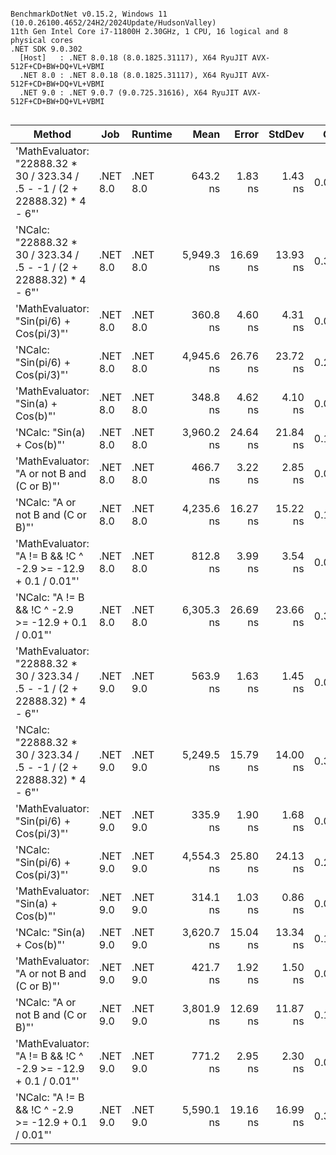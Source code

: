 ```

BenchmarkDotNet v0.15.2, Windows 11 (10.0.26100.4652/24H2/2024Update/HudsonValley)
11th Gen Intel Core i7-11800H 2.30GHz, 1 CPU, 16 logical and 8 physical cores
.NET SDK 9.0.302
  [Host]   : .NET 8.0.18 (8.0.1825.31117), X64 RyuJIT AVX-512F+CD+BW+DQ+VL+VBMI
  .NET 8.0 : .NET 8.0.18 (8.0.1825.31117), X64 RyuJIT AVX-512F+CD+BW+DQ+VL+VBMI
  .NET 9.0 : .NET 9.0.7 (9.0.725.31616), X64 RyuJIT AVX-512F+CD+BW+DQ+VL+VBMI


```
| Method                                                                       | Job      | Runtime  | Mean       | Error    | StdDev   | Gen0   | Allocated |
|----------------------------------------------------------------------------- |--------- |--------- |-----------:|---------:|---------:|-------:|----------:|
| &#39;MathEvaluator: &quot;22888.32 * 30 / 323.34 / .5 - -1 / (2 + 22888.32) * 4 - 6&quot;&#39; | .NET 8.0 | .NET 8.0 |   643.2 ns |  1.83 ns |  1.43 ns | 0.0086 |     112 B |
| &#39;NCalc: &quot;22888.32 * 30 / 323.34 / .5 - -1 / (2 + 22888.32) * 4 - 6&quot;&#39;         | .NET 8.0 | .NET 8.0 | 5,949.3 ns | 16.69 ns | 13.93 ns | 0.3586 |    4504 B |
| &#39;MathEvaluator: &quot;Sin(pi/6) + Cos(pi/3)&quot;&#39;                                     | .NET 8.0 | .NET 8.0 |   360.8 ns |  4.60 ns |  4.31 ns | 0.0086 |     112 B |
| &#39;NCalc: &quot;Sin(pi/6) + Cos(pi/3)&quot;&#39;                                             | .NET 8.0 | .NET 8.0 | 4,945.6 ns | 26.76 ns | 23.72 ns | 0.2823 |    3624 B |
| &#39;MathEvaluator: &quot;Sin(a) + Cos(b)&quot;&#39;                                           | .NET 8.0 | .NET 8.0 |   348.8 ns |  4.62 ns |  4.10 ns | 0.0587 |     736 B |
| &#39;NCalc: &quot;Sin(a) + Cos(b)&quot;&#39;                                                   | .NET 8.0 | .NET 8.0 | 3,960.2 ns | 24.64 ns | 21.84 ns | 0.1984 |    2528 B |
| &#39;MathEvaluator: &quot;A or not B and (C or B)&quot;&#39;                                   | .NET 8.0 | .NET 8.0 |   466.7 ns |  3.22 ns |  2.85 ns | 0.0710 |     896 B |
| &#39;NCalc: &quot;A or not B and (C or B)&quot;&#39;                                           | .NET 8.0 | .NET 8.0 | 4,235.6 ns | 16.27 ns | 15.22 ns | 0.1678 |    2200 B |
| &#39;MathEvaluator: &quot;A != B &amp;&amp; !C ^ -2.9 &gt;= -12.9 + 0.1 / 0.01&quot;&#39;                 | .NET 8.0 | .NET 8.0 |   812.8 ns |  3.99 ns |  3.54 ns | 0.0706 |     896 B |
| &#39;NCalc: &quot;A != B &amp;&amp; !C ^ -2.9 &gt;= -12.9 + 0.1 / 0.01&quot;&#39;                         | .NET 8.0 | .NET 8.0 | 6,305.3 ns | 26.69 ns | 23.66 ns | 0.3662 |    4672 B |
| &#39;MathEvaluator: &quot;22888.32 * 30 / 323.34 / .5 - -1 / (2 + 22888.32) * 4 - 6&quot;&#39; | .NET 9.0 | .NET 9.0 |   563.9 ns |  1.63 ns |  1.45 ns | 0.0086 |     112 B |
| &#39;NCalc: &quot;22888.32 * 30 / 323.34 / .5 - -1 / (2 + 22888.32) * 4 - 6&quot;&#39;         | .NET 9.0 | .NET 9.0 | 5,249.5 ns | 15.79 ns | 14.00 ns | 0.3586 |    4504 B |
| &#39;MathEvaluator: &quot;Sin(pi/6) + Cos(pi/3)&quot;&#39;                                     | .NET 9.0 | .NET 9.0 |   335.9 ns |  1.90 ns |  1.68 ns | 0.0086 |     112 B |
| &#39;NCalc: &quot;Sin(pi/6) + Cos(pi/3)&quot;&#39;                                             | .NET 9.0 | .NET 9.0 | 4,554.3 ns | 25.80 ns | 24.13 ns | 0.2823 |    3624 B |
| &#39;MathEvaluator: &quot;Sin(a) + Cos(b)&quot;&#39;                                           | .NET 9.0 | .NET 9.0 |   314.1 ns |  1.03 ns |  0.86 ns | 0.0587 |     736 B |
| &#39;NCalc: &quot;Sin(a) + Cos(b)&quot;&#39;                                                   | .NET 9.0 | .NET 9.0 | 3,620.7 ns | 15.04 ns | 13.34 ns | 0.1984 |    2528 B |
| &#39;MathEvaluator: &quot;A or not B and (C or B)&quot;&#39;                                   | .NET 9.0 | .NET 9.0 |   421.7 ns |  1.92 ns |  1.50 ns | 0.0710 |     896 B |
| &#39;NCalc: &quot;A or not B and (C or B)&quot;&#39;                                           | .NET 9.0 | .NET 9.0 | 3,801.9 ns | 12.69 ns | 11.87 ns | 0.1717 |    2200 B |
| &#39;MathEvaluator: &quot;A != B &amp;&amp; !C ^ -2.9 &gt;= -12.9 + 0.1 / 0.01&quot;&#39;                 | .NET 9.0 | .NET 9.0 |   771.2 ns |  2.95 ns |  2.30 ns | 0.0706 |     896 B |
| &#39;NCalc: &quot;A != B &amp;&amp; !C ^ -2.9 &gt;= -12.9 + 0.1 / 0.01&quot;&#39;                         | .NET 9.0 | .NET 9.0 | 5,590.1 ns | 19.16 ns | 16.99 ns | 0.3662 |    4672 B |
